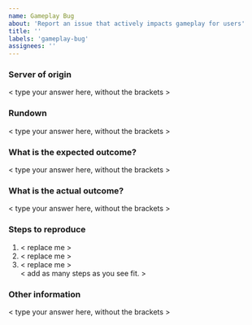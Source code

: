 ```yaml
---
name: Gameplay Bug
about: 'Report an issue that actively impacts gameplay for users'
title: ''
labels: 'gameplay-bug'
assignees: ''
---
```


<!-- Before continuing, please make sure that your bug hasn't already been submitted. -->

### Server of origin
<!-- What server does the issue affect? Survival? Skyblock? Global? -->
< type your answer here, without the brackets >

  
### Rundown
<!-- Provide a breif description of the issue you're facing. -->
< type your answer here, without the brackets >

  
### What is the expected outcome?
<!-- Tell us what should normally happen instead of encountering this bug. -->
< type your answer here, without the brackets >


### What is the actual outcome?
<!-- Tell us what actually happens instead of the expected behaviour. -->
< type your answer here, without the brackets >


### Steps to reproduce
<!-- Please list the steps you took to produce this bug, so we can also produce it too. -->
1. < replace me >
2. < replace me >
3. < replace me >  
< add as many steps as you see fit. >



### Other information
<!-- If you have any other information that you feel would help, please add it below -->
< type your answer here, without the brackets >
